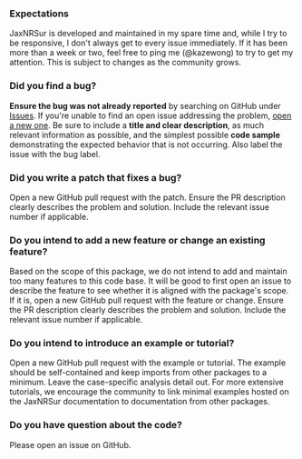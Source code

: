 ### Expectations

JaxNRSur is developed and maintained in my spare time and, while I try to be
responsive, I don't always get to every issue immediately. If it has been more
than a week or two, feel free to ping me (@kazewong) to try to get my attention. This is subject to changes as the community grows.

### Did you find a bug?

**Ensure the bug was not already reported** by searching on GitHub under
[Issues](https://github.com/kazewong/JaxNRSur/issues). If you're unable to find an open issue addressing the problem, [open a new
one](https://github.com/kazewong/JaxNRSur/issues/new). Be sure to include a **title
and clear description**, as much relevant information as possible, and the
simplest possible **code sample** demonstrating the expected behavior that is
not occurring. Also label the issue with the bug label.

### Did you write a patch that fixes a bug?

Open a new GitHub pull request with the patch. Ensure the PR description clearly
describes the problem and solution. Include the relevant issue number if
applicable.

### Do you intend to add a new feature or change an existing feature?

Based on the scope of this package, we do not intend to add and maintain too many features to this code base. 
It will be good to first open an issue to describe the feature to see whether it is aligned with the package's scope. If it is, open a new GitHub pull request with the feature or change. Ensure the PR description clearly describes the problem and solution. Include the relevant issue number if applicable.

### Do you intend to introduce an example or tutorial?

Open a new GitHub pull request with the example or tutorial. The example should
be self-contained and keep imports from other packages to a minimum. Leave the
case-specific analysis detail out. For more extensive tutorials, we encourage the community to link minimal examples hosted on the JaxNRSur documentation to
documentation from other packages.

### Do you have question about the code?

Please open an issue on GitHub.